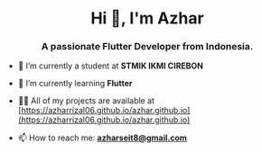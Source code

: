 <h1 align="center">Hi 👋, I'm Azhar</h1>
<h3 align="center">A passionate Flutter Developer from Indonesia.</h3>

- 🔭 I’m currently a student at **STMIK IKMI CIREBON**

- 🌱 I’m currently learning **Flutter**

- 👨‍💻 All of my projects are available at [https://azharrizal06.github.io/azhar.github.io](https://azharrizal06.github.io/azhar.github.io)

- 📫 How to reach me: **azharseit8@gmail.com**

